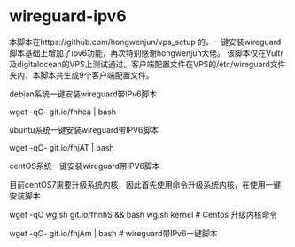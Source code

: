 # wireguard-ipv6
本脚本在https://github.com/hongwenjun/vps_setup 的，一键安装wireguard脚本基础上增加了ipv6功能，再次特别感谢hongwenjun大佬。
该脚本仅在Vultr及digitalocean的VPS上测试通过。客户端配置文件在VPS的/etc/wireguard文件夹内，本脚本共生成9个客户端配置文件。

debian系统一键安装wireguard带IPv6脚本

wget -qO- git.io/fhhea | bash

ubuntu系统一键安装wireguard带IPV6脚本

wget -qO- git.io/fhjAT | bash

centOS系统一键安装wireguard带IPV6脚本

目前centOS7需要升级系统内核，因此首先使用命令升级系统内核，在使用一键安装脚本

wget -qO wg.sh git.io/fhnhS && bash wg.sh kernel   # Centos 升级内核命令

wget -qO- git.io/fhjAm | bash                      # wireguard带IPv6一键脚本
